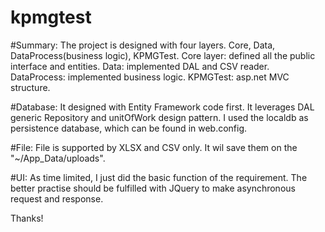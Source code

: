 # kpmgtest

#Summary:
The project is designed with four layers.  Core, Data, DataProcess(business logic), KPMGTest.
Core layer: defined all the public interface and entities.
Data: implemented DAL and CSV reader.
DataProcess: implemented business logic.
KPMGTest: asp.net MVC structure.

#Database:
It designed with Entity Framework code first. It leverages DAL generic Repository and unitOfWork design pattern.  I used the localdb as persistence database, which can be found in web.config.

#File:
File is supported by XLSX and CSV only. It wil save them on the "~/App_Data/uploads".


#UI:
As time limited, I just did the basic function of the requirement. The better practise should be fulfilled with JQuery to make asynchronous request and response. 


Thanks!
